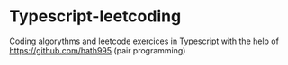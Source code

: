 # Typescript-leetcoding
Coding algorythms and leetcode exercices in Typescript with the help of https://github.com/hath995 (pair programming)
